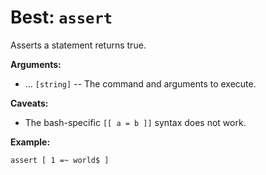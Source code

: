 # Best: `assert`

Asserts a statement returns true.



**Arguments:**

 -  ... `[string]`    -- The command and arguments to execute.



**Caveats:**

- The bash-specific `[[ a = b ]]` syntax does not work.



**Example:**

```bash
assert [ 1 =~ world$ ]
```

